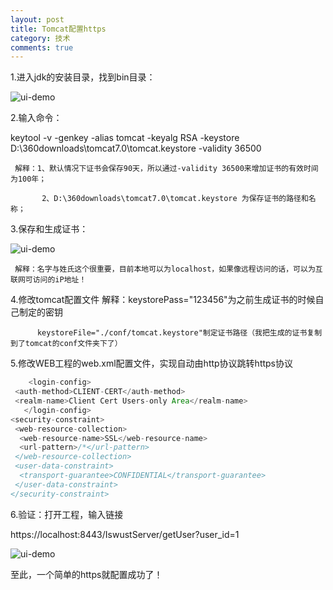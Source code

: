 ```yaml
---
layout: post
title: Tomcat配置https
category: 技术
comments: true
---
```


1.进入jdk的安装目录，找到bin目录：

![ui-demo](http://static.oschina.net/uploads/space/2015/0502/134812_UIsh_1863482.png)

2.输入命令：

  keytool -v -genkey -alias tomcat -keyalg RSA -keystore D:\360downloads\tomcat7.0\tomcat.keystore  -validity 36500
  
     解释：1、默认情况下证书会保存90天，所以通过-validity 36500来增加证书的有效时间为100年；

           2、D:\360downloads\tomcat7.0\tomcat.keystore 为保存证书的路径和名称；

3.保存和生成证书：

![ui-demo](http://static.oschina.net/uploads/space/2015/0502/184828_JerG_1863482.png)

     解释：名字与姓氏这个很重要，目前本地可以为localhost，如果像远程访问的话，可以为互联网可访问的iP地址！
     
4.修改tomcat配置文件
 <Connector SSLEnabled="true" clientAuth="false" keystoreFile="./conf/tomcat.keystore" keystorePass="123456" maxThreads="150" port="8443" protocol="org.apache.coyote.http11.Http11Protocol" scheme="https" secure="true" sslProtocol="TLS"/>
    解释：keystorePass="123456"为之前生成证书的时候自己制定的密钥
    
          keystoreFile="./conf/tomcat.keystore"制定证书路径（我把生成的证书复制到了tomcat的conf文件夹下了）
          
5.修改WEB工程的web.xml配置文件，实现自动由http协议跳转https协议

```java
	<login-config>
 <auth-method>CLIENT-CERT</auth-method>
 <realm-name>Client Cert Users-only Area</realm-name>
   </login-config>
<security-constraint>
 <web-resource-collection>
  <web-resource-name>SSL</web-resource-name>
  <url-pattern>/*</url-pattern>
 </web-resource-collection>
 <user-data-constraint>
  <transport-guarantee>CONFIDENTIAL</transport-guarantee>
 </user-data-constraint>
</security-constraint>
```

6.验证：打开工程，输入链接

 https://localhost:8443/IswustServer/getUser?user_id=1

![ui-demo](http://static.oschina.net/uploads/space/2015/0502/141307_2JGF_1863482.png)

至此，一个简单的https就配置成功了！
          
